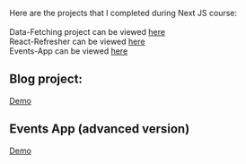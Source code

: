 Here are the projects that I completed during Next JS course: <br>
<br>
Data-Fetching project can be viewed [here](https://github.com/sonia-ko/next-js/tree/main/events-app) <br>
React-Refresher can be viewed [here](https://github.com/sonia-ko/next-js/tree/main/react-refresher) <br>
Events-App can be viewed [here](https://github.com/sonia-ko/next-js/tree/main/events-app)

## Blog project:

[Demo](https://next-js-ecru-three.vercel.app/)

## Events App (advanced version)

[Demo](https://events-project-eight.vercel.app/)
